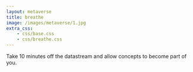 ```yaml
---
layout: metaverse
title: breathe
image: /images/metaverse/1.jpg
extra_css: 
    - css/base.css
    - css/breathe.css
---
```


<div class="image">
    <div class="circle neon-circle"></div>
</div>


<div class="text">
    Take 10 minutes off the datastream and allow concepts to become part of you.  
</div>
